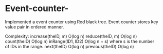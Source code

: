 # Event-counter-
Implemented a event counter using Red black tree.
Event counter stores key value pair in ordered manner. 

Complexity:
increase(theID, m)          O(log n)
reduce(theID, m)            O(log n)
count(theID)                O(log n)
inRange(ID1, ID2)           O(log n + s) where s is the number of IDs in the range.
next(theID)                 O(log n)
previous(theID)             O(log n)

